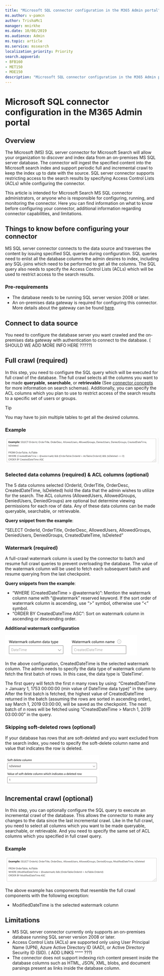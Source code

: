 ```yaml
---
title: "Microsoft SQL connector configuration in the M365 Admin portal"
ms.author: v-pamcn
author: TrishaMc1
manager: mnirkhe
ms.date: 10/08/2019
ms.audience: Admin
ms.topic: article
ms.service: mssearch
localization_priority: Priority
search.appverid:
- BFB160
- MET150
- MOE150
description: "Microsoft SQL connector configuration in the M365 Admin portal."
---
```


# Microsoft SQL connector configuration in the M365 Admin portal

## Overview
The Microsoft (MS) SQL server connector for Microsoft Search will allow your organization to discover and index data from an on-premises MS SQL server database. The connector will ingest the specified content into the Microsoft search index and support periodic full and incremental crawl to keep the index up to date with the source. SQL server connector supports restricting access to the search results by specifying Access Control Lists (ACLs) while configuring the connector. 

This article is intended for Microsoft Search MS SQL connector administrators, or anyone who is responsible for configuring, running, and monitoring the connector. Here you can find information on what to know before configuring your connector, additional information regarding connector capabilities, and limitations.

## Things to know before configuring your connector
MS SQL server connector connects to the data source and traverses the content by issuing specified SQL queries during configuration. SQL queries need to enlist all the database columns the admin desires to index, including any SQL-joins which need to be performed to get all the columns. The SQL query also needs to specify the Access Control Lists (ACLs) which will be used to restrict access to the search results.

### Pre-requirements 
* The database needs to be running SQL server version 2008 or later. 
* An on-premises data gateway is required for configuring this connector. More details about the gateway can be found [here](https://docs.microsoft.com/en-us/power-bi/service-gateway-onprem). 

## Connect to data source
You need to configure the database server you want crawled and the on-premises data gateway with authentication to connect to the database.
( SHOULD WE ADD MORE INFO HERE ?????)

## Full crawl (required)
In this step, you need to configure the SQL query which will be executed for full crawl of the database. The full crawl selects all the columns you want to be made **queryable**, **searchable**, or **retrievable** (See [connector concepts](connectors-concepts.md) for more information on search schemas). Additionally, you can specify the ACL columns which you plan to use to restrict access of the search results to a specific set of users or groups.
>[!TIP]
>You may have to join multiple tables to get all the desired columns.

### Example
![](MSSQL-fullcrawl.png)

### Selected data columns (required) & ACL columns (optional)
The 5 data columns selected (OrderId, OrderTitle, OrderDesc, CreatedDateTime, IsDeleted) hold the data that the admin wishes to utilize for the search. The ACL columns (AllowedUsers, AllowedGroups, DeniedUsers, DeniedGroups) are optional but determine viewing permissions for each row of data. Any of these data columns can be made queryable, searchable, or retrievable. 

**Query snippet from the example**:

“SELECT OrderId, OrderTitle, OrderDesc, AllowedUsers, AllowedGroups, DeniedUsers, DeniedGroups, CreatedDateTime, IsDeleted”

### Watermark (required)
A full-crawl watermark column is used by the connector to batch and resume full crawl queries to prevent overloading the database. The value of the watermark column will be used to fetch each subsequent batch and resume querying from the last checkpoint.

**Query snippets from the example**:
* “WHERE (CreatedDateTime > @watermark)”: Mention the watermark column name with “@watermark” reserved keyword. If the sort order of watermark column is ascending, use “>” symbol, otherwise use “<” symbol. 
* “ORDER BY CreatedDateTime ASC”: Sort on watermark column in ascending or descending order. 

**Additional watermark configuration**

![](MSSQL-watermark.png)

In the above configuration, CreatedDateTime is the selected watermark column. The admin needs to specify the data type of watermark column to fetch the first batch of rows. In this case, the data type is 'DateTime'. 

The first query will fetch the first *n* many rows by using: “CreatedDateTime > January 1, 1753 00:00:00 (min value of DateTime data type)” in the query. After the first batch is fetched, the highest value of CreatedDateTime returned in the batch (assuming the rows are sorted in ascending order), say March 1, 2019 03:00:00, will be saved as the checkpoint. The next batch of *n* rows will be fetched using “CreatedDateTime > March 1, 2019 03:00:00” in the query.

### Skipping soft-deleted rows (optional)
If your database has rows that are soft-deleted and you want excluded from the search index, you need to specify the soft-delete column name and value that indicates the row is deleted.

![](MSSQL-softdelete.png)

## Incremental crawl (optional)
In this step, you can optionally configure the SQL query to execute an incremental crawl of the database. This allows the connector to make any changes to the data since the last incremental crawl. Like in the full crawl, you need to select all columns which you want to be made queryable, searchable, or retrievable. And you need to specify the same set of ACL columns which you specified in full crawl query. 

### Example
![](MSSQL-incrcrawl.png)

The above example has components that resemble the full crawl components with the following exception:
* ModifiedDateTime is the selected watermark column

## Limitations
* MS SQL server connector currently only supports an on-premises database running SQL server version 2008 or later. 
* Access Control Lists (ACLs) are supported only using User Principal Name (UPN), Azure Active Directory ID (AAD), or Active Directory Security ID (SID). 
( ADD LINKS ^^^^ ???)
* The connector does not support indexing rich content present inside the database columns such as HTML, JSON, XML, blobs, and document parsings present as links inside the database column.


